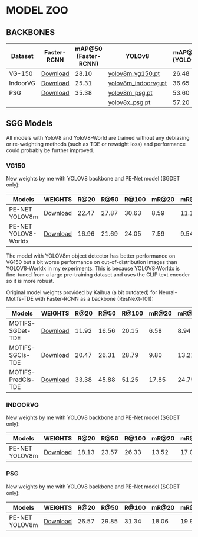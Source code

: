 # MODEL ZOO

## BACKBONES

| Dataset  | Faster-RCNN | mAP@50 (Faster-RCNN) | YOLOv8 | mAP@50 (YOLOv8) |
|----------|-------------|-------------------|--------|--------------|
| VG-150   | [Download](https://1drv.ms/u/s!AmRLLNf6bzcir8xemVHbqPBrvjjtQg?e=hAhYCw) | 28.10 | [yolov8m_vg150.pt](https://drive.google.com/file/d/1cDxDU2fCs3eWqmmt1QbwZ7NxUnvWdoI7/view?usp=sharing) | 26.48 |
| IndoorVG | [Download](https://drive.google.com/file/d/1sY4dUAeAl18k6VZJgtuWhsnZNN0mW8PA/view?usp=sharing) | 25.31 | [yolov8m_indoorvg.pt](https://drive.google.com/file/d/15QBOVzXwsK0UX1DsMm2_IxWrdZf4nApl/view?usp=sharing) | 36.65 |
| PSG      | [Download](https://drive.google.com/file/d/1AL1fLMZsi_Q2MpsBtDxjOyE7zES6AMie/view?usp=sharing) | 35.38 | [yolov8m_psg.pt](https://drive.google.com/file/d/18xn56bSBAUiAxNhZ76U2tR5cjRnkW0oF/view?usp=sharing) | 53.60 |
| | | | [yolov8x_psg.pt](https://drive.google.com/file/d/1cZwQIzBOvaEPUSHXQ3UioTa18vti58dM/view?usp=sharing) | 57.20 |


## SGG Models

All models with YoloV8 and YoloV8-World are trained without any debiasing or re-weighting methods (such as TDE or reweight loss) and performance could probably be further improved.

### VG150

New weights by me with YOLOV8 backbone and PE-Net model (SGDET only):

Models | WEIGHTS | R@20 | R@50 | R@100 | mR@20 | mR@50 | mR@100 | 
-- | -- | -- | -- | -- | -- | -- | -- |
PE-NET YOLOV8m  | [Download](https://drive.google.com/file/d/1B1b6X7u7FV_R0dDDDbEgrGHXvKFjndN5/view?usp=sharing) | 22.47 | 27.87 | 30.63 | 8.59 | 11.19 | 12.46 |
PE-NET YOLOV8-Worldx | [Download](https://drive.google.com/file/d/1hW-Jucw29ffcBJaXDoVyUGLPDv3OyPmA/view?usp=sharing) | 16.96 | 21.69 | 24.05 | 7.59 | 9.54 | 10.41 |

The model with YOLOV8m object detector has better performance on VG150 but a bit worse performance on out-of-distribution images than YOLOV8-Worldx in my experiments. This is because YOLOV8-Worldx is fine-tuned from a large pre-training dataset and uses the CLIP text encoder so it is more robust.


Original model weights provided by Kaihua (a bit outdated) for Neural-Motifs-TDE with Faster-RCNN as a backbone (ResNeXt-101):

Models | WEIGHTS | R@20 | R@50 | R@100 | mR@20 | mR@50 | mR@100 | zR@20 | zR@50 | zR@100
-- | -- | -- | -- | -- | -- | -- | -- | -- | -- | -- 
MOTIFS-SGDet-TDE    | [Download](https://1drv.ms/u/s!AmRLLNf6bzcir9x7OYb6sKBlzoXuYA?e=s3Y602) | 11.92 | 16.56 | 20.15 | 6.58 | 8.94 | 10.99 | 1.54 | 2.33 | 3.03
MOTIFS-SGCls-TDE    | [Download](https://1drv.ms/u/s!AmRLLNf6bzcir9xyuLO_I8TSZ6kfyQ?e=Y5686s) | 20.47 | 26.31 | 28.79 | 9.80 | 13.21 | 15.06 | 1.91 | 2.95 | 4.10
MOTIFS-PredCls-TDE  | [Download](https://1drv.ms/u/s!AmRLLNf6bzcir9xx725wYjN7lytynA?e=0B65Ws) | 33.38 | 45.88 | 51.25 | 17.85 | 24.75 | 28.70 | 8.28 | 14.31 | 18.04


### INDOORVG

New weights by me with YOLOV8 backbone and PE-Net model (SGDET only):

Models | WEIGHTS | R@20 | R@50 | R@100 | mR@20 | mR@50 | mR@100 | 
-- | -- | -- | -- | -- | -- | -- | -- |
PE-NET YOLOV8m  | [Download](https://drive.google.com/file/d/1Adwc2W750uOxFqpwdD5AVOuQEp8aJDwH/view?usp=sharing) | 18.13 | 23.57 | 26.33 | 13.52 | 17.00 | 19.45 |

### PSG

New weights by me with YOLOV8 backbone and PE-Net model (SGDET only):

Models | WEIGHTS | R@20 | R@50 | R@100 | mR@20 | mR@50 | mR@100 | 
-- | -- | -- | -- | -- | -- | -- | -- |
PE-NET YOLOV8m  | [Download](https://drive.google.com/file/d/1JZ36ftugJP2_W_U64WqF5YgylBRHKgX6/view?usp=sharing) | 26.57 | 29.85 | 31.34 | 18.06 | 19.96 | 20.81 |